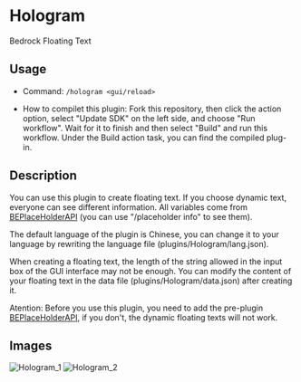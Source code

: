 # Hologram

Bedrock Floating Text

## Usage

* Command: `/hologram <gui/reload>`

* How to compilet this plugin:
  Fork this repository, then click the action option, select "Update SDK" on the left side, and choose "Run workflow". Wait for it to finish and then select "Build" and run this workflow. Under the Build action task, you can find the compiled plug-in.

## Description

You can use this plugin to create floating text. If you choose dynamic text, everyone can see different information. All variables come from [BEPlaceHolderAPI](https://github.com/LiteLDev/BEPlaceholderAPI/releases/) (you can use "/placeholder info" to see them).

The default language of the plugin is Chinese, you can change it to your language by rewriting the language file (plugins/Hologram/lang.json).

When creating a floating text, the length of the string allowed in the input box of the GUI interface may not be enough. You can modify the content of your floating text in the data file (plugins/Hologram/data.json) after creating it.

Atention: Before you use this plugin, you need to add the pre-plugin [BEPlaceHolderAPI](https://github.com/LiteLDev/BEPlaceholderAPI/releases/), if you don't, the dynamic floating texts will not work.

## Images

![Hologram_1](https://github.com/ACX66/Hologram/assets/104246753/1728d636-fd99-4aaf-9835-de8a02f5047c)
![Hologram_2](https://github.com/ACX66/Hologram/assets/104246753/e1a98da3-e891-4cbc-a5ef-281f088f66ea)
